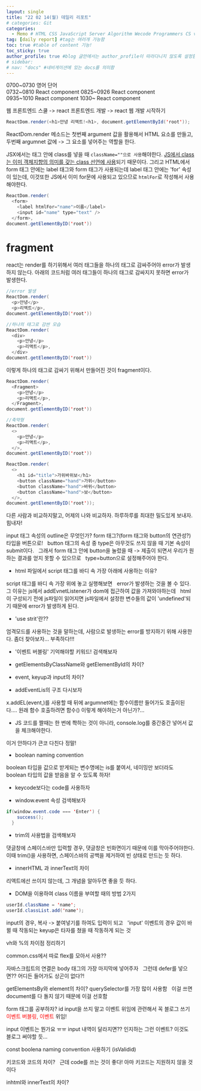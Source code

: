 ```yaml
---
layout: single
title: "22 02 14(월) 데일리 리포트"
# categories: Git
categories:
  - Memo # HTML CSS JavaScript Server Algorithm Wecode Programmers CS vsCode
tag: [daily report] #tag는 여러개 가능함
toc: true #table of content 기능!
toc_sticky: true
author_profile: true #blog 글안에서는 author_profile이 따라다니지 않도록 설정함
# sidebar:
# nav: "docs" #네비게이션에 있는 docs를 의미함
---
```


0700~0730 영어 단어  
0732~0810 React component
0825~0926 React component  
0935~1010 React component
1030~ React component

웹 프론트엔드 스쿨 -> react 프론트엔드 개발 -> react 웹 개발 시작하기

```java
ReactDom.render(<h1>안녕 리액트!<h1>, document.getElementById('root'));
```

ReactDom.render 메소드는 첫번째 argument 값을 활용해서 HTML 요소를 만들고,
두번째 argumnet 값에 -> 그 요소를 넣어주는 역할을 한다.

JSX에서는 태그 안에 class를 넣을 때 `className=""으로 사용`해야한다.
<u>JS에서 class는 이미 객체지향의 의미를 갖는 class 선언에 사용</u>되기 때문이다.
그리고 HTML에서 form 태그 안에는 label 태그와 form 태그가 사용되는데
label 태그 안에는 'for' 속성이 있는데, 이것또한 JS에서 이미 for문에 사용되고 있으므로
`htmlFor`로 작성해서 사용해야한다.

```java
ReactDom.render(
  <form>
    <label htmlFor="name">이름</label>
    <input id="name" type="text" />
  </form>,
document.getElementByID('root'))
```

# fragment

react는 render를 하기위해서 여러 태그들을 하나의 태그로 감싸주어야 error가 발생하지 않는다.
아래의 코드처럼 여러 태그들이 하나의 태그로 감싸지지 못하면 error가 발생한다.

```java
//error 발생
ReactDom.render(
  <p>안녕</p>
  <p>리액트</p>,
document.getElementByID('root'))

//하나의 태그로 감싼 모습
ReactDom.render(
  <div>
    <p>안녕</p>
    <p>리액트</p>,
  </div>
document.getElementByID('root'))
```

이렇게 하나의 태그로 감싸기 위해서 만들어진 것이 fragment이다.

```java
ReactDom.render(
  <Fragment>
    <p>안녕</p>
    <p>리액트</p>,
  </Fragment>,
document.getElementByID('root'))

//축약형
ReactDom.render(
  <>
    <p>안녕</p>
    <p>리액트</p>,
  </>,
document.getElementByID('root'))
```

```java
ReactDom.render(
  <>
    <h1 id="title">가위바위보</h1>
    <button className="hand">가위</button>
    <button className="hand">바위</button>
    <button className="hand">보</button>
  </>,
document.getElementByID('root'));
```

다른 사람과 비교하지말고, 어제의 나와 비교하자.
하루하루를 최대한 밀도있게 보내자. 힘내자!

input 태그 속성의 outline은 무엇인가?
form 태그?(form 태그와 button의 연관성?)
&nbsp; 타입을 버튼으로!
&nbsp; button 태그의 속성 중 type은 아무것도 쓰지 않을 때 기본 속성이 submit이다.
&nbsp; 그래서 form 태그 안에 button을 눌렀을 때 -> 제출이 되면서 우리가 원하는 결과를 얻지 못할 수 있으므로
&nbsp; type=button으로 설정해주어야 한다.

- html 파일에서 script 태그를 바디 속 가장 아래에 사용하는 이유?

script 태그를 바디 속 가장 위에 놓고 실행해보면
&nbsp; error가 발생하는 것을 볼 수 있다. 그 이유는 js에서 addEvnetListener가 dom에 접근하여 값을 가져와야하는데
&nbsp; html이 구성되기 전에 js파일이 읽어지면 js파일에서 설정한 변수들의 값이 'undefined'되기 때문에 error가 발생하게 된다.

- 'use strit'란??

엄격모드를 사용하는 것을 말하는데,
사람으로 발생하는 error를 방지하기 위해 사용한다.
좀더 찾아보자... 부족하다!!!

- '이벤트 버블링' 기억해야할 키워드! 검색해보자

- getElementsByClassName와 getElementById의 차이?

- event, keyup과 input의 차이?

- addEventLis의 구조 다시보자

x.addEL(event,)를 사용할 때 뒤에 argumnet에는 함수이름만 들어가도 호출이된다....
원래 함수 호출하려면 함수() 이렇게 해야하는거 아닌가?...

- JS 코드를 짤때는 한 번에 쫙하는 것이 아니라, console.log를 중간중간 넣어서 값을 체크해야한다.

이거 안하다가 큰코 다친다 정말!

- boolean naming convention

boolean 타입을 값으로 받게되는 변수명에는 is를 붙여서,
네이밍만 보더라도 boolean 타입의 값을 받음을 알 수 있도록 하자!

- keycode보다는 code를 사용하자

- window.event 속성 검색해보자

```java
if(window.event.code === 'Enter') {
    success();
  }
```

- trim의 사용법을 검색해보자

댓글창에 스페이스바만 입력할 경우, 댓글창은 빈화면이기 때문에 이를 막아주어야한다.
이때 trim()을 사용하면, 스페이스바의 공백을 제거하여 빈 상태로 만드는 듯 하다.

- innerHTML 과 innerText의 차이

리액트에선 쓰이지 않는데, 그 개념을 알아두면 좋을 듯 하다.

- DOM을 이용하여 class 이름을 부여할 때의 방법 2가지

```java
userId.className = 'name';
userId.classList.add('name');

```

input의 경우, 복사 -> 붙여넣기를 하여도 입력이 되고
&nbsp; 'input' 이벤트의 경우 값이 바뀔 때 작동되는
keyup은 타자를 쳤을 때 작동하게 되는 것

vh와 %의 차이점 정리하기

common.css에서 따로 flex를 모아서 사용??

자바스크립트의 연결은 body 태그의 가장 마지막에 넣어주자
&nbsp; 그런데 defer를 넣으면??
어디든 들어가도 상곤이 없다?!

getElementsBy와 element의 차이?
querySelector를 가장 많이 사용함
&nbsp; 이걸 쓰면 document를 다 돌지 않기 때문에 이걸 선호함

form 태그를 공부하자? id input을 쓰지 말고
이벤트 위임에 관련해서 꼭 블로그 쓰기
<span style="color:red">이벤트 버블링, 이벤트 </span>위임!

input 이벤트는 뭔가요 ㅠㅠ
input 내역이 달라지면?? 인지하는 그런 이벤트?
이것도 블로그 써야할 듯...

const boolena naming convention 사용하기 (isValidid)

키코드와 코드의 차이?
&nbsp; 근데 code를 쓰는 것이 좋다! 아마 키코드는 지원하지 않을 것이다

inhtml와 innerText의 차이?

<!-- 메소드 위에 변수 선언, 메소드 안에 메소드, 메소드 끝나고 리턴 -->

<!-- ### 2. Link 넣기

```

유형 1: (설명어를 입력) : [gunhee's coding blog](https://gunhee-jeong.github.io/)
유형 2: (URL 자동연결) : <https://gunhee-jeong.github.io/>
유형 3: (동일 파일 내 '문단으로 이동') : [1. Header로 이동](###-1-header)

```

유형 1: (설명어를 입력) : [gunhee's coding blog](https://gunhee-jeong.github.io/)
유형 2: (URL 자동연결) : <https://gunhee-jeong.github.io/>
유형 3: (동일 파일 내 '문단으로 이동') : [1. Header로 이동](#1-header)
유형 3의 방법

1. 특수문자를 제거
2. 스페이스는 -로 바꾸고
3. 대문자는 소문자로!
   그래서 ### 1. Header -> #1-header

## Link: [google][https://www.google.com/]

### 3. 수평선

```

---

```

---

### 4. 라인 바꾸기

```

스페이스바를 2번 눌러주면 다음칸으로
이동할 수 있어요!

```

---

스페이스바를 2번 눌러주면
다음칸으로 이동할 수 있어요!

### 5. list 만들기

```

1. 1번
2. 2번
3. 3번

- 순서없는 list
  - 순서없는 list
    - 순서없는 list

```

1. 1번
2. 2번
3. 3번

- 순서없는 list
  - 순서없는 list
    - 순서없는 list

---

### 6. font 관련

```

**진하게** -> 볼드
_기울여서_ -> 이탤릭체
~~취소선~~ -> 취소선

<ul>밑줄넣기</ul> -> 밑줄
<span style="color:red">빨간 글씨</span> -> 글자색
이것이 `인라인` 입니다 -> 인라인 코드
```

**진하게** -> 볼드
_기울여서_ -> 이탤릭체
~~취소선~~ -> 취소선
<u>밑줄넣기</u> -> 밑줄
<span style="color:red">빨간 글씨</span>
이것이 `인라인` 입니다 -> 인라인 코드

---

### 7. 인용구문

```
> coding
>
> > JavaScript
> >
> > > 내가 프짱!
```

> coding
>
> > JavaScript
> >
> > > 내가 프짱!

---

### 8. 이미지 삽입

```
유형1: ('사이즈를 조절' -> HTML 태그 사용) : <img src="https://gunhee-jeong.github.io/assets/images/blogLogo.png" width="300" height="200">
유형2: (이미지 삽입 후 -> 링크 걸기)
[![이미지](https://gunhee-jeong.github.io/assets/images/blogLogo/blogLogo.png)](https://gunhee-jeong.github.io/)
```

유형1: ('사이즈를 조절' -> HTML 태그 사용) :  링크 걸기)


### 9. 표 만들기

```
||국어|영어|
| :--- | ---: | :--: |
|건희 | 100점 | 100점
|철수 | 100점 | 100점
```

|      |  국어 | 영어  |
| :--- | ----: | :---: |
| 건희 | 100점 | 100점 |
| 철수 | 100점 | 100점 |

> - header를 넣고 싶은 경우 ---을 사용하고 :을 이용하여 정렬에 사용함!

### 10. 토글 만들기

```
<details>
<summary>여기를 누르세요</summary>
<div markdown="1">
숨겨진 내용
</div>
</details>
```

<details>
<summary>여기를 누르세요</summary>
<div markdown="1">
숨겨진 내용
</div>
</details> -->
